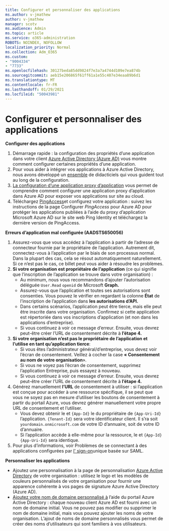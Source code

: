 ```yaml
---
title: Configurer et personnaliser des applications
ms.author: v-jmathew
author: v-jmathew
manager: scotv
ms.audience: Admin
ms.topic: article
ms.service: o365-administration
ROBOTS: NOINDEX, NOFOLLOW
localization_priority: Normal
ms.collection: Adm_O365
ms.custom:
- "9004334"
- "7733"
ms.openlocfilehash: 30127beda85dd9824f7e3a7a4744d109e7ea874b
ms.sourcegitcommit: aeb15e206865f61ff61a1e55c407e34eaa89b6d1
ms.translationtype: MT
ms.contentlocale: fr-FR
ms.lasthandoff: 01/29/2021
ms.locfileid: "50043981"
---
```

# <a name="configure-and-customize-applications"></a>Configurer et personnaliser des applications

**Configurer des applications**

1. Démarrage rapide : la configuration des propriétés d’une application dans votre client [Azure Active Directory (Azure AD)](https://docs.microsoft.com/azure/active-directory/manage-apps/add-application-portal-configure) vous montre comment configurer certaines propriétés d’une application.
2. Pour vous aider à intégrer vos applications à Azure Active Directory, nous avons développé un [ensemble](https://docs.microsoft.com/azure/active-directory/saas-apps/tutorial-list) de didacticiels qui vous guident tout au long de la configuration.
3. [La configuration d’une application proxy d’application](https://docs.microsoft.com/azure/active-directory/manage-apps/application-proxy-config-how-to) vous permet de comprendre comment configurer une application proxy d’application dans Azure AD pour exposer vos applications sur site au cloud.
4. Téléchargez [PingAccess](https://docs.microsoft.com/azure/active-directory/manage-apps/application-proxy-ping-access-publishing-guide#download-pingaccess-and-configure-your-application)et configurez votre application : suivez les instructions de la page Configurer *PingAccess* pour Azure AD pour protéger les applications publiées à l’aide du proxy d’application Microsoft Azure AD sur le site web Ping Identity et téléchargez la dernière version de PingAccess.

**Erreurs d’application mal configurée (AADSTS650056)**

1. Assurez-vous que vous accédez à l’application à partir de l’adresse de connecteur fournie par le propriétaire de l’application. Autrement dit, connectez-vous à l’application par le biais de son processus normal. Dans la plupart des cas, cela se résout automatiquement naturellement. Si ce n’est pas le cas, ce billet peut vous aider à résoudre les problèmes.
2. **Si votre organisation est propriétaire de l’application** (ce qui signifie que l’inscription de l’application se trouve dans votre organisation) :
    - Au minimum, nous vous recommandons d’ajouter l’autorisation déléguée `User.Read` `openid` de Microsoft **Graph.**
    - Assurez-vous que l’application et toutes ses autorisations sont consenties. Vous pouvez le vérifier en regardant la colonne **État** de l’inscription de l’application dans **les autorisations d’API.**
    - Dans certains scénarios, l’application peut être tierce, mais elle peut être inscrite dans votre organisation. Confirmez si cette application est répertoriée dans vos inscriptions d’application (et non dans les applications d’entreprise).
    - Si vous continuez à voir ce message d’erreur. Ensuite, vous devrez peut-être créer l’URL de consentement décrite à **l’étape 4.**
3. **Si votre organisation n’est pas le propriétaire de l’application et l’utilise en tant qu’application tierce**:
    - Si vous êtes l’administrateur général/d’entreprise, vous devez voir l’écran de consentement. Veillez à cocher la case **« Consentement au nom de votre organisation**».
    - Si vous ne voyez pas l’écran de consentement, supprimez l’application Entreprise, puis essayez à nouveau.
    - Si vous continuez à voir ce message d’erreur. Ensuite, vous devrez peut-être créer l’URL de consentement décrite à **l’étape 4.**
4. Générez manuellement **l’URL** de consentement à utiliser : si l’application est conçue pour accéder à une ressource spécifique, il se peut que vous ne soyez pas en mesure d’utiliser les boutons de consentement à partir du portail Azure, vous devrez générer manuellement votre propre URL de consentement et l’utiliser.
    - Vous devez obtenir le et `{App-Id}` le du propriétaire de `{App-Uri-Id}` l’application. `{Tenant-Id}` sera votre identificateur client. Il s’ra soit `yourdomain.onmicrosoft.com` de votre ID d’annuaire, soit de votre ID d’annuaire.
    - Si l’application accède à elle-même pour la ressource, le et `{App-Id}` `{App-Uri-Id}` sera identique.
5. Pour plus d’informations, voir Problèmes de se connectant à des applications configurées par [l' sign-on](https://docs.microsoft.com/azure/active-directory/manage-apps/application-sign-in-problem-federated-sso-gallery#misconfigured-application)unique basée sur SAML.

**Personnaliser les applications**

- Ajoutez une personnalisation à la page de personnalisation [Azure Active Directory](https://docs.microsoft.com/azure/active-directory/fundamentals/customize-branding) de votre organisation : utilisez le logo et les modèles de couleurs personnalisés de votre organisation pour fournir une apparence cohérente à vos pages de signature Azure Active Directory (Azure AD).
- [Ajoutez votre nom de domaine personnalisé à](https://docs.microsoft.com/azure/active-directory/fundamentals/add-custom-domain) l’aide du portail Azure Active Directory : chaque nouveau client Azure AD est fourni avec un nom de domaine initial. Vous ne pouvez pas modifier ou supprimer le nom de domaine initial, mais vous pouvez ajouter les noms de votre organisation. L’ajout de noms de domaine personnalisés vous permet de créer des noms d’utilisateurs qui sont familiers à vos utilisateurs.
